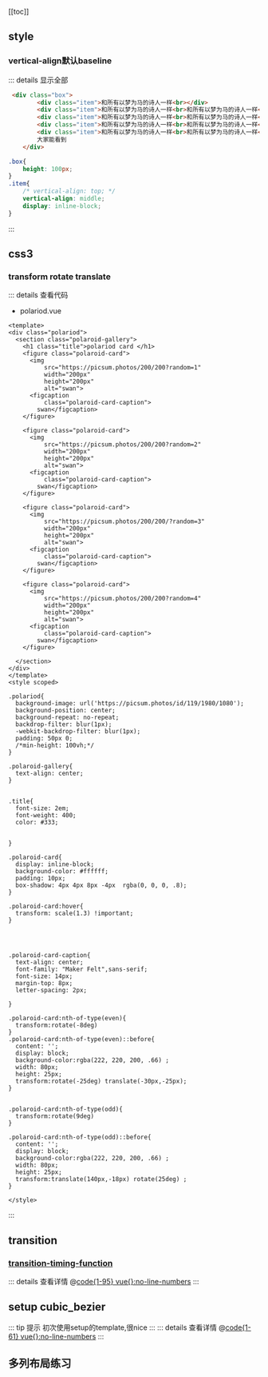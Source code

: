 [[toc]]
## style
### vertical-align默认baseline
::: details 显示全部
```html
 <div class="box">
        <div class="item">和所有以梦为马的诗人一样<br></div>
        <div class="item">和所有以梦为马的诗人一样<br>和所有以梦为马的诗人一样<br></div>
        <div class="item">和所有以梦为马的诗人一样<br>和所有以梦为马的诗人一样<br></div>
        <div class="item">和所有以梦为马的诗人一样<br>和所有以梦为马的诗人一样<br></div>
        <div class="item">和所有以梦为马的诗人一样<br>和所有以梦为马的诗人一样<br>和所有以梦为马的诗人一样<br></div>
        大家能看到
    </div>
```
```css
.box{
    height: 100px;
}
.item{
    /* vertical-align: top; */
    vertical-align: middle;
    display: inline-block;
}
```
:::

## css3
### transform rotate translate
::: details 查看代码
- polariod.vue
```vue
<template>
<div class="polariod">
  <section class="polaroid-gallery">
    <h1 class="title">polariod card </h1>
    <figure class="polaroid-card">
      <img
          src="https://picsum.photos/200/200?random=1"
          width="200px"
          height="200px"
          alt="swan">
      <figcaption
          class="polaroid-card-caption">
        swan</figcaption>
    </figure>

    <figure class="polaroid-card">
      <img
          src="https://picsum.photos/200/200?random=2"
          width="200px"
          height="200px"
          alt="swan">
      <figcaption
          class="polaroid-card-caption">
        swan</figcaption>
    </figure>

    <figure class="polaroid-card">
      <img
          src="https://picsum.photos/200/200/?random=3"
          width="200px"
          height="200px"
          alt="swan">
      <figcaption
          class="polaroid-card-caption">
        swan</figcaption>
    </figure>

    <figure class="polaroid-card">
      <img
          src="https://picsum.photos/200/200?random=4"
          width="200px"
          height="200px"
          alt="swan">
      <figcaption
          class="polaroid-card-caption">
        swan</figcaption>
    </figure>

  </section>
</div>
</template>
<style scoped>

.polariod{
  background-image: url('https://picsum.photos/id/119/1980/1080');
  background-position: center;
  background-repeat: no-repeat;
  backdrop-filter: blur(1px);
  -webkit-backdrop-filter: blur(1px);
  padding: 50px 0;
  /*min-height: 100vh;*/
}

.polaroid-gallery{
  text-align: center;
}


.title{
  font-size: 2em;
  font-weight: 400;
  color: #333;


}

.polaroid-card{
  display: inline-block;
  background-color: #ffffff;
  padding: 10px;
  box-shadow: 4px 4px 8px -4px  rgba(0, 0, 0, .8);
}

.polaroid-card:hover{
  transform: scale(1.3) !important;
}




.polaroid-card-caption{
  text-align: center;
  font-family: "Maker Felt",sans-serif;
  font-size: 14px;
  margin-top: 8px;
  letter-spacing: 2px;

}

.polaroid-card:nth-of-type(even){
  transform:rotate(-8deg)
}
.polaroid-card:nth-of-type(even)::before{
  content: '';
  display: block;
  background-color:rgba(222, 220, 200, .66) ;
  width: 80px;
  height: 25px;
  transform:rotate(-25deg) translate(-30px,-25px);
}


.polaroid-card:nth-of-type(odd){
  transform:rotate(9deg)
}

.polaroid-card:nth-of-type(odd)::before{
  content: '';
  display: block;
  background-color:rgba(222, 220, 200, .66) ;
  width: 80px;
  height: 25px;
  transform:translate(140px,-18px) rotate(25deg) ;
}

</style>
```
:::
<ClientOnly>
<polariod></polariod>
</ClientOnly>

## transition
### [transition-timing-function](https://developer.mozilla.org/zh-CN/docs/Web/CSS/transition-timing-function)
::: details 查看详情
@[code{1-95} vue{}:no-line-numbers](../.vuepress/components/collections/css3/transition_timing_function.vue)
:::
<ClientOnly>
<transition-timing-function></transition-timing-function>
</ClientOnly>  

## setup cubic_bezier 
::: tip 提示
初次使用setup的template,很nice
:::
::: details 查看详情
@[code{1-61} vue{}:no-line-numbers](../.vuepress/components/collections/css3/cubic_bezier.vue)
:::
<ClientOnly>
<cubic-bezier></cubic-bezier>
</ClientOnly>

## 多列布局练习

<ClientOnly>
<multi-column-index></multi-column-index>
</ClientOnly>